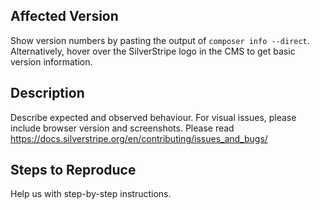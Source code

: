 ## Affected Version

Show version numbers by pasting the output of `composer info --direct`.
Alternatively, hover over the SilverStripe logo in the CMS to get basic version information.

## Description

Describe expected and observed behaviour.
For visual issues, please include browser version and screenshots.
Please read https://docs.silverstripe.org/en/contributing/issues_and_bugs/

## Steps to Reproduce

Help us with step-by-step instructions.
